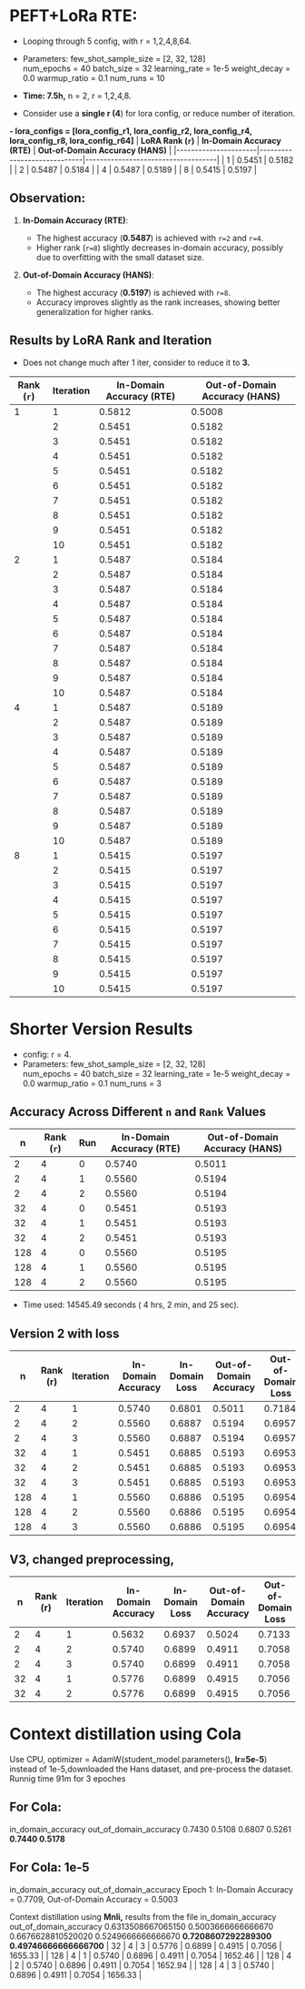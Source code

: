 # PEFT+LoRa RTE:
- Looping through 5 config, with r = 1,2,4,8,64. 
- Parameters:
    few_shot_sample_size = [2, 32, 128]  
    num_epochs = 40
    batch_size = 32
    learning_rate = 1e-5
    weight_decay = 0.0
    warmup_ratio = 0.1
    num_runs = 10
  
- **Time: 7.5h,** n = 2, r = 1,2,4,8.
- Consider use a **single r (4**) for lora config, or reduce number of iteration.

**- lora_configs = [lora_config_r1, lora_config_r2, lora_config_r4, lora_config_r8, lora_config_r64]**
| **LoRA Rank (`r`)** | **In-Domain Accuracy (RTE)** | **Out-of-Domain Accuracy (HANS)** |
|----------------------|-----------------------------|------------------------------------|
| 1                    | 0.5451                     | 0.5182                            |
| 2                    | 0.5487                     | 0.5184                            |
| 4                    | 0.5487                     | 0.5189                            |
| 8                    | 0.5415                     | 0.5197                            |

## Observation:
1. **In-Domain Accuracy (RTE)**:
   - The highest accuracy (**0.5487**) is achieved with `r=2` and `r=4`.
   - Higher rank (`r=8`) slightly decreases in-domain accuracy, possibly due to overfitting with the small dataset size.

2. **Out-of-Domain Accuracy (HANS)**:
   - The highest accuracy (**0.5197**) is achieved with `r=8`.
   - Accuracy improves slightly as the rank increases, showing better generalization for higher ranks.

## Results by LoRA Rank and Iteration
- Does not change much after 1 iter, consider to reduce it to **3.**

| **Rank (`r`)** | **Iteration** | **In-Domain Accuracy (RTE)** | **Out-of-Domain Accuracy (HANS)** |
|----------------|---------------|------------------------------|------------------------------------|
| 1              | 1             | 0.5812                      | 0.5008                            |
|                | 2             | 0.5451                      | 0.5182                            |
|                | 3             | 0.5451                      | 0.5182                            |
|                | 4             | 0.5451                      | 0.5182                            |
|                | 5             | 0.5451                      | 0.5182                            |
|                | 6             | 0.5451                      | 0.5182                            |
|                | 7             | 0.5451                      | 0.5182                            |
|                | 8             | 0.5451                      | 0.5182                            |
|                | 9             | 0.5451                      | 0.5182                            |
|                | 10            | 0.5451                      | 0.5182                            |
| 2              | 1             | 0.5487                      | 0.5184                            |
|                | 2             | 0.5487                      | 0.5184                            |
|                | 3             | 0.5487                      | 0.5184                            |
|                | 4             | 0.5487                      | 0.5184                            |
|                | 5             | 0.5487                      | 0.5184                            |
|                | 6             | 0.5487                      | 0.5184                            |
|                | 7             | 0.5487                      | 0.5184                            |
|                | 8             | 0.5487                      | 0.5184                            |
|                | 9             | 0.5487                      | 0.5184                            |
|                | 10            | 0.5487                      | 0.5184                            |
| 4              | 1             | 0.5487                      | 0.5189                            |
|                | 2             | 0.5487                      | 0.5189                            |
|                | 3             | 0.5487                      | 0.5189                            |
|                | 4             | 0.5487                      | 0.5189                            |
|                | 5             | 0.5487                      | 0.5189                            |
|                | 6             | 0.5487                      | 0.5189                            |
|                | 7             | 0.5487                      | 0.5189                            |
|                | 8             | 0.5487                      | 0.5189                            |
|                | 9             | 0.5487                      | 0.5189                            |
|                | 10            | 0.5487                      | 0.5189                            |
| 8              | 1             | 0.5415                      | 0.5197                            |
|                | 2             | 0.5415                      | 0.5197                            |
|                | 3             | 0.5415                      | 0.5197                            |
|                | 4             | 0.5415                      | 0.5197                            |
|                | 5             | 0.5415                      | 0.5197                            |
|                | 6             | 0.5415                      | 0.5197                            |
|                | 7             | 0.5415                      | 0.5197                            |
|                | 8             | 0.5415                      | 0.5197                            |
|                | 9             | 0.5415                      | 0.5197                            |
|                | 10            | 0.5415                      | 0.5197                            |

# Shorter Version Results
- config: r = 4. 
- Parameters:
    few_shot_sample_size = [2, 32, 128]  
    num_epochs = 40
    batch_size = 32
    learning_rate = 1e-5
    weight_decay = 0.0
    warmup_ratio = 0.1
    num_runs = 3
## **Accuracy Across Different `n` and `Rank` Values**

| **n** | **Rank (`r`)** | **Run** | **In-Domain Accuracy (RTE)** | **Out-of-Domain Accuracy (HANS)** |
|-------|----------------|---------|------------------------------|------------------------------------|
| 2     | 4              | 0       | 0.5740                       | 0.5011                            |
| 2     | 4              | 1       | 0.5560                       | 0.5194                            |
| 2     | 4              | 2       | 0.5560                       | 0.5194                            |
| 32    | 4              | 0       | 0.5451                       | 0.5193                            |
| 32    | 4              | 1       | 0.5451                       | 0.5193                            |
| 32    | 4              | 2       | 0.5451                       | 0.5193                            |
| 128   | 4              | 0       | 0.5560                       | 0.5195                            |
| 128   | 4              | 1       | 0.5560                       | 0.5195                            |
| 128   | 4              | 2       | 0.5560                       | 0.5195                            |

- Time used: 14545.49 seconds ( 4 hrs, 2 min, and 25 sec).

## Version 2 with loss
| n   | Rank (r) | Iteration | In-Domain Accuracy | In-Domain Loss | Out-of-Domain Accuracy | Out-of-Domain Loss | Training Time (s) |
|-----|----------|-----------|---------------------|----------------|------------------------|--------------------|-------------------|
| 2   | 4        | 1         | 0.5740             | 0.6801         | 0.5011                | 0.7184            | 1681.40           |
| 2   | 4        | 2         | 0.5560             | 0.6887         | 0.5194                | 0.6957            | 1639.94           |
| 2   | 4        | 3         | 0.5560             | 0.6887         | 0.5194                | 0.6957            | 1633.31           |
| 32  | 4        | 1         | 0.5451             | 0.6885         | 0.5193                | 0.6953            | 1606.59           |
| 32  | 4        | 2         | 0.5451             | 0.6885         | 0.5193                | 0.6953            | 1605.87           |
| 32  | 4        | 3         | 0.5451             | 0.6885         | 0.5193                | 0.6953            | 1606.76           |
| 128 | 4        | 1         | 0.5560             | 0.6886         | 0.5195                | 0.6954            | 1609.49           |
| 128 | 4        | 2         | 0.5560             | 0.6886         | 0.5195                | 0.6954            | 1608.66           |
| 128 | 4        | 3         | 0.5560             | 0.6886         | 0.5195                | 0.6954            | 1608.39           |

## V3, changed preprocessing,
| n   | Rank (r) | Iteration | In-Domain Accuracy | In-Domain Loss | Out-of-Domain Accuracy | Out-of-Domain Loss | Training Time (s) |
|-----|----------|-----------|---------------------|----------------|------------------------|--------------------|-------------------|
| 2   | 4        | 1         | 0.5632             | 0.6937         | 0.5024                | 0.7133            | 5028.39           |
| 2   | 4        | 2         | 0.5740             | 0.6899         | 0.4911                | 0.7058            | 1679.97           |
| 2   | 4        | 3         | 0.5740             | 0.6899         | 0.4911                | 0.7058            | 1676.13           |
| 32  | 4        | 1         | 0.5776             | 0.6899         | 0.4915                | 0.7056            | 1656.11           |
| 32  | 4        | 2         | 0.5776             | 0.6899         | 0.4915                | 0.7056            | 1655.48           |



# Context distillation using Cola
Use CPU, optimizer = AdamW(student_model.parameters(), **lr=5e-5**) instead of 1e-5,downloaded the Hans dataset, and pre-process the dataset.
Runnig time 91m for 3 epoches

## For Cola:
in_domain_accuracy	out_of_domain_accuracy
0.7430	0.5108
0.6807	0.5261
**0.7440	0.5178**

## For Cola: 1e-5
in_domain_accuracy	out_of_domain_accuracy
Epoch 1: In-Domain Accuracy = 0.7709, Out-of-Domain Accuracy = 0.5003

Context distillation using **Mnli,** results from the file
in_domain_accuracy	out_of_domain_accuracy
0.6313508667065150	0.5003666666666670
0.6676628810520020	0.5249666666666670
**0.7208607292289300	0.49746666666666700**
| 32  | 4        | 3         | 0.5776             | 0.6899         | 0.4915                | 0.7056            | 1655.33           |
| 128 | 4        | 1         | 0.5740             | 0.6896         | 0.4911                | 0.7054            | 1652.46           |
| 128 | 4        | 2         | 0.5740             | 0.6896         | 0.4911                | 0.7054            | 1652.94           |
| 128 | 4        | 3         | 0.5740             | 0.6896         | 0.4911                | 0.7054            | 1656.33           |
